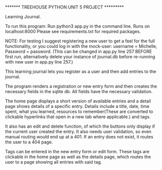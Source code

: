 ******* TREEHOUSE PYTHON UNIT 5 PROJECT *********

Learning Journal.

To run this program:
    Run python3 app.py in the command line. 
    Runs on localhost:8000
    Please see requirements.txt for required packages.

NOTE: For testing I suggest registering a new user to get a feel for the full functionality, or you could log in with the mock-user: username = Michelle, Password = password. (This can be changed in app.py line 257 BEFORE first run, alternatively delete your instance of journal.db before re-running with new user in app.py line 257.)

This learning journal lets you register as a user and then add entries to the journal.

The program renders a registration or new entry form and then creates the necessary fields in the sqlite db.
All fields have the necessary validation.

The home page displays a short version of available entries and a detail page shows details of a specific entry. 
Details include a title, date, time spent, what you learned, resources to remember(These are converted to clickable hyperlinks that open in a new tab where applicable.) and tags.

It also has an edit and delete function, of which the buttons only display if the current user created
the entry. It also needs user validation, so even manual routing would end up at a 401.
If an entry does not exist, it routes the user to a 404 page.

Tags can be entered in the new entry form or edit form. 
These tags are clickable in the home page as well as the details page,
which routes the user to a page showing all entries with said tag.  

